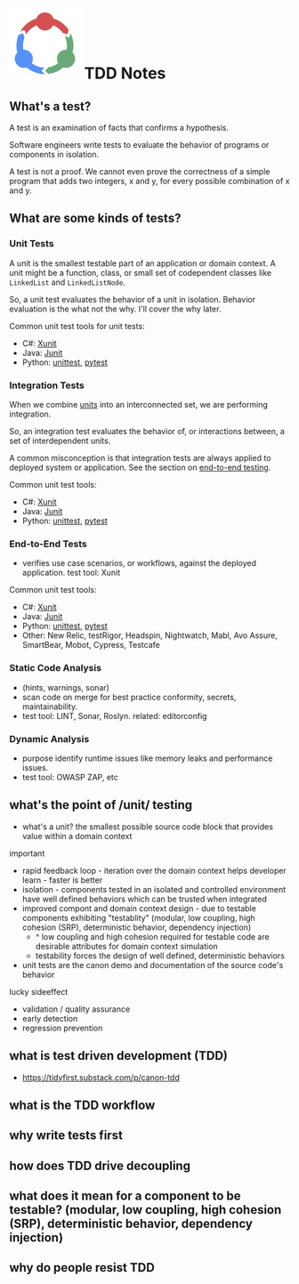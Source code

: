 # ![tdd logo](tdd.png) TDD Notes

## What's a test?
A test is an examination of facts that confirms a hypothesis.

Software engineers write tests to evaluate the behavior of programs or components in isolation.

A test is not a proof. We cannot even prove the correctness of a simple program that adds two integers, x and y, for every possible combination of x and y.

## What are some kinds of tests?

### Unit Tests
A unit is the smallest testable part of an application or domain context. A unit might be a function, class, or small set of codependent classes like `LinkedList` and `LinkedListNode`. 

So, a unit test evaluates the behavior of a unit in isolation. Behavior evaluation is the what not the why. I'll cover the why later.

Common unit test tools for unit tests:
- C#: [Xunit](https://xunit.net/)
- Java: [Junit](https://junit.org/)
- Python: [unittest](https://docs.python.org/3/library/unittest.html), [pytest](https://docs.pytest.org/)

### Integration Tests
When we combine [units](#unit-tests) into an interconnected set, we are performing integration. 

So, an integration test evaluates the behavior of, or interactions between, a set of interdependent units.

A common misconception is that integration tests are always applied to deployed system or application. See the section on [end-to-end testing](#end-to-end-tests).

Common unit test tools:
- C#: [Xunit](https://xunit.net/)
- Java: [Junit](https://junit.org/)
- Python: [unittest](https://docs.python.org/3/library/unittest.html), [pytest](https://docs.pytest.org/)

### End-to-End Tests
- verifies use case scenarios, or workflows, against the deployed application. test tool: Xunit

Common unit test tools:
- C#: [Xunit](https://xunit.net/)
- Java: [Junit](https://junit.org/)
- Python: [unittest](https://docs.python.org/3/library/unittest.html), [pytest](https://docs.pytest.org/)
- Other: New Relic, testRigor, Headspin, Nightwatch, Mabl, Avo Assure, SmartBear, Mobot, Cypress, Testcafe

### Static Code Analysis
- (hints, warnings, sonar)
- scan code on merge for best practice conformity, secrets, maintainability.
- test tool: LINT, Sonar, Roslyn. related: editorconfig

### Dynamic Analysis 
- purpose identify runtime issues like memory leaks and performance issues.
- test tool: OWASP ZAP, etc

## what's the point of /unit/ testing
- what's a unit? the smallest possible source code block that provides value within a domain context
  
important
- rapid feedback loop - iteration over the domain context helps developer learn - faster is better
- isolation - components tested in an isolated and controlled environment have well defined behaviors which can be trusted when integrated
- improved compont and domain context design - due to testable components exhibiting "testablity" (modular, low coupling, high cohesion (SRP), deterministic behavior, dependency injection)
  - ^ low coupling and high cohesion required for testable code are desirable attributes for domain context simulation
  - testability forces the design of well defined, deterministic behaviors
- unit tests are the canon demo and documentation of the source code's behavior

lucky sideeffect
- validation / quality assurance
- early detection
- regression prevention



## what is test driven development (TDD)
- https://tidyfirst.substack.com/p/canon-tdd
## what is the TDD workflow
## why write tests first
## how does TDD drive decoupling
## what does it mean for a component to be testable? (modular, low coupling, high cohesion (SRP), deterministic behavior, dependency injection)
## why do people resist TDD
## 
